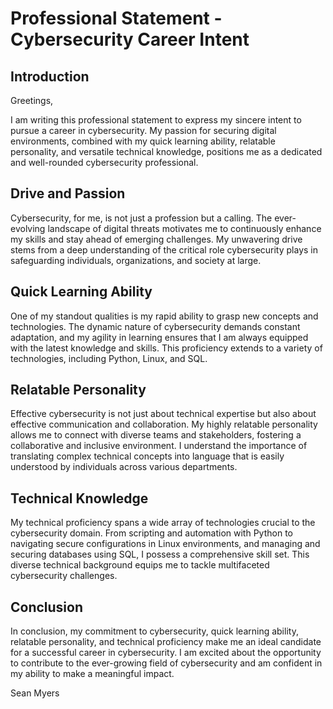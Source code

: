 # Professional Statement - Cybersecurity Career Intent

## Introduction

Greetings,

I am writing this professional statement to express my sincere intent to pursue a career in cybersecurity. My passion for securing digital environments, combined with my quick learning ability, relatable personality, and versatile technical knowledge, positions me as a dedicated and well-rounded cybersecurity professional.

## Drive and Passion

Cybersecurity, for me, is not just a profession but a calling. The ever-evolving landscape of digital threats motivates me to continuously enhance my skills and stay ahead of emerging challenges. My unwavering drive stems from a deep understanding of the critical role cybersecurity plays in safeguarding individuals, organizations, and society at large.

## Quick Learning Ability

One of my standout qualities is my rapid ability to grasp new concepts and technologies. The dynamic nature of cybersecurity demands constant adaptation, and my agility in learning ensures that I am always equipped with the latest knowledge and skills. This proficiency extends to a variety of technologies, including Python, Linux, and SQL.

## Relatable Personality

Effective cybersecurity is not just about technical expertise but also about effective communication and collaboration. My highly relatable personality allows me to connect with diverse teams and stakeholders, fostering a collaborative and inclusive environment. I understand the importance of translating complex technical concepts into language that is easily understood by individuals across various departments.

## Technical Knowledge

My technical proficiency spans a wide array of technologies crucial to the cybersecurity domain. From scripting and automation with Python to navigating secure configurations in Linux environments, and managing and securing databases using SQL, I possess a comprehensive skill set. This diverse technical background equips me to tackle multifaceted cybersecurity challenges.

## Conclusion

In conclusion, my commitment to cybersecurity, quick learning ability, relatable personality, and technical proficiency make me an ideal candidate for a successful career in cybersecurity. I am excited about the opportunity to contribute to the ever-growing field of cybersecurity and am confident in my ability to make a meaningful impact.

Sean Myers
